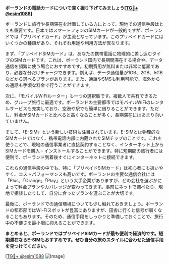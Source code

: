 **ポーランドの電話カードについて深く掘り下げてみましょう[[TG💪+ @esim1088](https://t.me/s/esim1088)]**

ポーランドに旅行や長期滞在を計画している方にとって、現地での通信手段はとても重要です。日本ではスマートフォンのSIMカードが一般的ですが、ポーランドでは「プリペイドカード」が主流となっています。このプリペイドカードにはいくつかの種類があり、それぞれ用途や利用方法が異なります。

まず、「プリペイドSIMカード」は、あなたの携帯電話に物理的に差し込むタイプのSIMカードです。これは、ポーランド国内で長期間滞在する場合や、データ通信を頻繁に使う場合におすすめです。初期費用が無料または非常に低額であり、必要な分だけチャージできます。例えば、データ通信量が1GB、2GB、5GBなどから選べるプランがあります。また、通話やSMSも利用可能で、海外からの通話も手頃な料金で行うことができます。

次に、「モバイルWiFiルーター」も一つの選択肢です。複数人で共有できるため、グループ旅行に最適です。ポーランドの主要都市ではモバイルWiFiのレンタルサービスも充実しており、空港や駅でも簡単に借りることができます。ただし、料金がSIMカードと比べると高くなることが多く、長期滞在にはあまり向いていません。

そして、「E-SIM」という新しい技術も注目されています。E-SIMとは物理的なSIMカードではなく、携帯電話内部に内蔵されたSIMチップのことです。これを使うことで、現地の通信事業者に直接契約することなく、インターネット上からSIMカードを購入・インストールすることができます。特に短期間の旅行者には便利で、ポーランド到着後すぐにインターネットに接続できます。

これらの通信手段の中でも、特に「プリペイドSIMカード」は初心者にも扱いやすく、コストパフォーマンスも高いです。ポーランドの主要な通信会社には「Plus」「Orange」「Play」という大手企業がありますが、どの会社を選ぶかによって料金プランやカバレッジが変わってきます。事前にネットで調べたり、現地で相談したりして、自分に合ったプランを選ぶことが大切です。

最後に、ポーランドでの通信環境についても少し触れておきましょう。ポーランドの都市部ではWi-Fiスポットが豊富にありますが、田舎に行くと信号が弱くなることもあります。そのため、通信手段をしっかりと準備しておくことで、旅行中の不便さを最小限に抑えることができます。

**まとめると、ポーランドではプリペイドSIMカードが最も便利で経済的です。短期滞在ならE-SIMもおすすめです。ぜひ自分の旅のスタイルに合わせた通信手段を見つけてください。**

[[TG💪+ @esim1088](https://t.me/s/esim1088) ![Image](https://i.postimg.cc/Y0z9fWf4/image.png)]